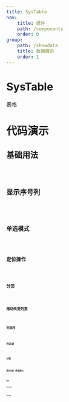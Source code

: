 ```yaml
---
title: SysTable
nav:
    title: 组件
    path: /components
    order: 0
group:
    path: /showdata
    title: 数据展示
    order: 1
---
```


# SysTable

表格

# 代码演示

## 基础用法

<code src="./demo/Basic.tsx">

## 显示序号列

<code src="./demo/RowNumberCol.tsx">

## 单选模式

<code src="./demo/Single.tsx">

## 定位操作

<code src="./demo/TriggerSelectedKeys.tsx" title="定位操作" desc="暂只支持单值操作，带滚动条定位">

## 分页

<code src="./demo/Pagination.tsx">

## 拖动改变列宽

<code src="./demo/Resizable.tsx">

## 列排序

<code src="./demo/Sort.tsx">

## 列过滤

<code src="./demo/Filter.tsx">

## 分组

<code src="./demo/Group.tsx">

## 表头分组（多层表头）

<code src="./demo/ColumnsGroup.tsx">

## API

### SysTable
<API src="./AdvancedTable.tsx" hideTitle exports='["default"]'></API>

### Column
<API src="./AdvancedTable.tsx" hideTitle exports='["SysTableColumnTypeApi"]'></API>



